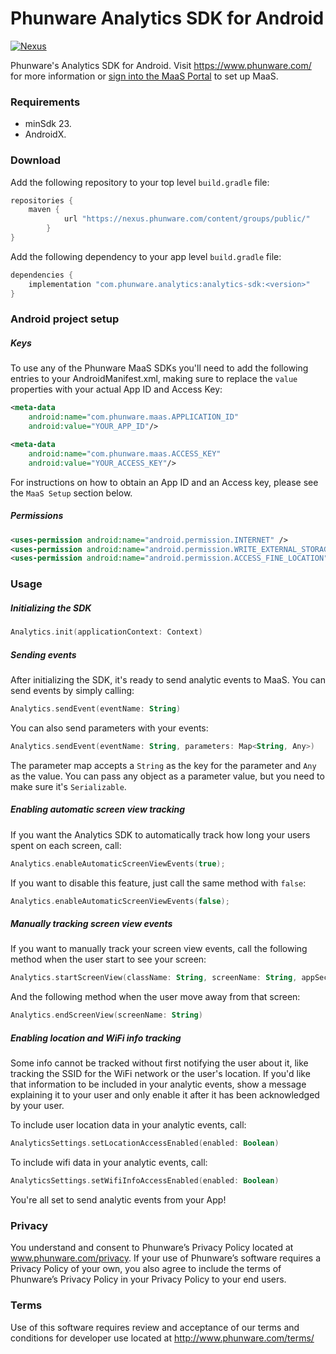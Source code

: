 # Phunware Analytics SDK for Android

[![Nexus](https://img.shields.io/nexus/r/com.phunware.analytics/analytics-sdk?color=brightgreen&server=https%3A%2F%2Fnexus.phunware.com)](https://nexus.phunware.com/content/groups/public/com/phunware/analytics/analytics-sdk/)

Phunware's Analytics SDK for Android. Visit https://www.phunware.com/ for more information or [sign into the MaaS Portal](http://maas.phunware.com/) to set up MaaS.

### Requirements
* minSdk 23.
* AndroidX.

### Download
Add the following repository to your top level `build.gradle` file:
```groovy
repositories {
    maven {
            url "https://nexus.phunware.com/content/groups/public/"
        }
}
```

Add the following dependency to your app level `build.gradle` file:
```groovy
dependencies {
    implementation "com.phunware.analytics:analytics-sdk:<version>"
}
```

### Android project setup
##### Keys
To use any of the Phunware MaaS SDKs you'll need to add the following entries to your AndroidManifest.xml, making sure to replace the `value` properties with your actual App ID and Access Key:

``` xml
<meta-data
    android:name="com.phunware.maas.APPLICATION_ID"
    android:value="YOUR_APP_ID"/>

<meta-data
    android:name="com.phunware.maas.ACCESS_KEY"
    android:value="YOUR_ACCESS_KEY"/>
```

For instructions on how to obtain an App ID and an Access key, please see the `MaaS Setup` section below.

##### Permissions
```xml
<uses-permission android:name="android.permission.INTERNET" />
<uses-permission android:name="android.permission.WRITE_EXTERNAL_STORAGE" />
<uses-permission android:name="android.permission.ACCESS_FINE_LOCATION" />
```

### Usage
##### Initializing the SDK
```kotlin
Analytics.init(applicationContext: Context)
```

##### Sending events
After initializing the SDK, it's ready to send analytic events to MaaS. You can send events by simply calling:

```kotlin
Analytics.sendEvent(eventName: String)
```
You can also send parameters with your events:
```kotlin
Analytics.sendEvent(eventName: String, parameters: Map<String, Any>)
```
The parameter map accepts a `String` as the key for the parameter and `Any` as the value. You can pass any object as a parameter value, but you need to make sure it's `Serializable`.

##### Enabling automatic screen view tracking
If you want the Analytics SDK to automatically track how long your users spent on each screen, call:
```kotlin
Analytics.enableAutomaticScreenViewEvents(true);
```
If you want to disable this feature, just call the same method with `false`:
```kotlin
Analytics.enableAutomaticScreenViewEvents(false);
```

##### Manually tracking screen view events
If you want to manually track your screen view events, call the following method when the user start to see your screen:
```kotlin
Analytics.startScreenView(className: String, screenName: String, appSection: String?, customParams: Map<String, String>?)
```

And the following method when the user move away from that screen:
```kotlin
Analytics.endScreenView(screenName: String)
```
##### Enabling location and WiFi info tracking
Some info cannot be tracked without first notifying the user about it, like tracking the SSID for the WiFi network or the user's location.
If you'd like that information to be included in your analytic events, show a message explaining it to your user and only enable it after it has been acknowledged by your user.

To include user location data in your analytic events, call:
```kotlin
AnalyticsSettings.setLocationAccessEnabled(enabled: Boolean)
```

To include wifi data in your analytic events, call:
```kotlin
AnalyticsSettings.setWifiInfoAccessEnabled(enabled: Boolean)
```

You're all set to send analytic events from your App!

###  Privacy
You understand and consent to Phunware’s Privacy Policy located at www.phunware.com/privacy. If your use of Phunware’s software requires a Privacy Policy of your own, you also agree to include the terms of Phunware’s Privacy Policy in your Privacy Policy to your end users.

### Terms
Use of this software requires review and acceptance of our terms and conditions for developer use located at http://www.phunware.com/terms/
